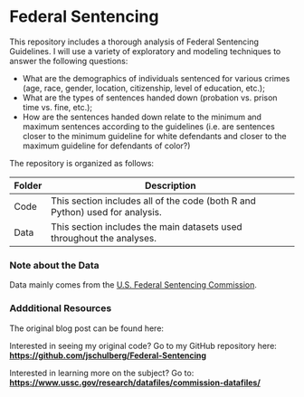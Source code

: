 # Federal Sentencing
This repository includes a thorough analysis of Federal Sentencing Guidelines. I will use a variety of exploratory and modeling techniques to answer the following questions:  

- What are the demographics of individuals sentenced for various crimes (age, race, gender, location, citizenship, level of education, etc.); 
- What are the types of sentences handed down (probation vs. prison time vs. fine, etc.); 
- How are the sentences handed down relate to the minimum and maximum sentences according to the guidelines (i.e. are sentences closer to the minimum guideline for white defendants and closer to the maximum guideline for defendants of color?) 

The repository is organized as follows:  

| Folder | Description |
| --- | --- |
| Code | This section includes all of the code (both R and Python) used for analysis. |
| Data | This section includes the main datasets used throughout the analyses. |


### Note about the Data  
Data mainly comes from the [U.S. Federal Sentencing Commission](https://www.ussc.gov/research/datafiles/commission-datafiles).

### Addditional Resources  
The original blog post can be found here:  

Interested in seeing my original code? Go to my GitHub repository here:  
**https://github.com/jschulberg/Federal-Sentencing**  

Interested in learning more on the subject? Go to:  
**https://www.ussc.gov/research/datafiles/commission-datafiles/**  
